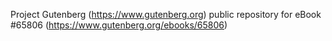 Project Gutenberg (https://www.gutenberg.org) public repository for
eBook #65806 (https://www.gutenberg.org/ebooks/65806)

